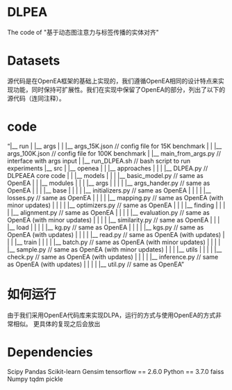 # DLPEA
The code of "基于动态图注意力与标签传播的实体对齐"
# Datasets
源代码是在OpenEA框架的基础上实现的，我们遵循OpenEA相同的设计特点来实现功能，同时保持可扩展性。我们在实现中保留了OpenEA的部分，列出了以下的源代码（连同注释）。
# code
“|__ run
|   |__ args
|   |   |__ args_15K.json    // config file for 15K benchmark
|   |   |__ args_100K.json   // config file for 100K benchmark
|   |__ main_from_args.py           // interface with args input
|   |__ run_DLPEA.sh               // bash script to run experiments
|__ src
|   |__ openea
|   |   |__ approaches
|   |   |   |__ DLPEA.py           // DLPEAEA core code
|   |   |__ models
|   |   |   |__ basic_model.py      // same as OpenEA
|   |   |__ modules
|   |   |   |__ args
|   |   |   |   |__ args_hander.py  // same as OpenEA
|   |   |   |__ base
|   |   |   |   |__ initializers.py // same as OpenEA
|   |   |   |   |__ losses.py       // same as OpenEA
|   |   |   |   |__ mapping.py      // same as OpenEA (with minor updates)
|   |   |   |   |__ optimizers.py   // same as OpenEA
|   |   |   |__ finding
|   |   |   |   |__ alignment.py    // same as OpenEA
|   |   |   |   |__ evaluation.py   // same as OpenEA (with minor updates)
|   |   |   |   |__ similarity.py   // same as OpenEA
|   |   |   |__ load
|   |   |   |   |__ kg.py           // same as OpenEA
|   |   |   |   |__ kgs.py          // same as OpenEA (with updates)
|   |   |   |   |__ read.py         // same as OpenEA (with updates)
|   |   |   |__ train
|   |   |   |   |__ batch.py        // same as OpenEA (with minor updates)
|   |   |   |   |__ sample.py       // same as OpenEA (with minor updates)
|   |   |   |__ utils
|   |   |   |   |__ check.py        // same as OpenEA (with updates)
|   |   |   |   |__ inference.py    // same as OpenEA (with updates)
|   |   |   |   |__ util.py         // same as OpenEA”

# 如何运行
由于我们采用OpenEA代码库来实现DLPA，运行的方式与使用OpenEA的方式非常相似。
更具体的复现之后会放出
# Dependencies
Scipy
Pandas
Scikit-learn
Gensim
tensorflow == 2.6.0
Python == 3.7.0
faiss
Numpy
tqdm
pickle
